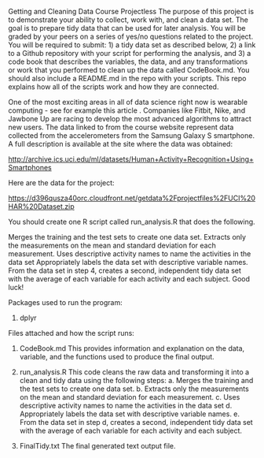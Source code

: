 Getting and Cleaning Data Course Projectless 
The purpose of this project is to demonstrate your ability to collect, work with, and clean a data set. The goal is to prepare tidy data that can be used for later analysis. You will be graded by your peers on a series of yes/no questions related to the project. You will be required to submit: 1) a tidy data set as described below, 2) a link to a Github repository with your script for performing the analysis, and 3) a code book that describes the variables, the data, and any transformations or work that you performed to clean up the data called CodeBook.md. You should also include a README.md in the repo with your scripts. This repo explains how all of the scripts work and how they are connected.

One of the most exciting areas in all of data science right now is wearable computing - see for example this article . Companies like Fitbit, Nike, and Jawbone Up are racing to develop the most advanced algorithms to attract new users. The data linked to from the course website represent data collected from the accelerometers from the Samsung Galaxy S smartphone. A full description is available at the site where the data was obtained:

http://archive.ics.uci.edu/ml/datasets/Human+Activity+Recognition+Using+Smartphones

Here are the data for the project:

https://d396qusza40orc.cloudfront.net/getdata%2Fprojectfiles%2FUCI%20HAR%20Dataset.zip

You should create one R script called run_analysis.R that does the following.

Merges the training and the test sets to create one data set.
Extracts only the measurements on the mean and standard deviation for each measurement.
Uses descriptive activity names to name the activities in the data set
Appropriately labels the data set with descriptive variable names.
From the data set in step 4, creates a second, independent tidy data set with the average of each variable for each activity and each subject.
Good luck!

Packages used to run the program:
1. dplyr

Files attached and how the script runs:
1. CodeBook.md
	This provides information and explanation on the data, variable, and the functions used to produce the final output.

2. run_analysis.R
	This code cleans the raw data and transforming it into a clean and tidy data using the following steps:
a. Merges the training and the test sets to create one data set.
b. Extracts only the measurements on the mean and standard deviation for each measurement.
c. Uses descriptive activity names to name the activities in the data set
d. Appropriately labels the data set with descriptive variable names.
e. From the data set in step d, creates a second, independent tidy data set with the average of each variable for each activity and each subject.

3. FinalTidy.txt
	The final generated text output file.
